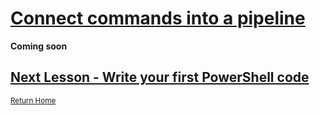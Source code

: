 # [Connect commands into a pipeline](https://docs.microsoft.com/en-us/learn/modules/connect-commands/)

**Coming soon**

## [Next Lesson - Write your first PowerShell code](/docs/4_Write-your-first-PowerShell-code.md)
<sup>[Return Home](/README.md)</sup>